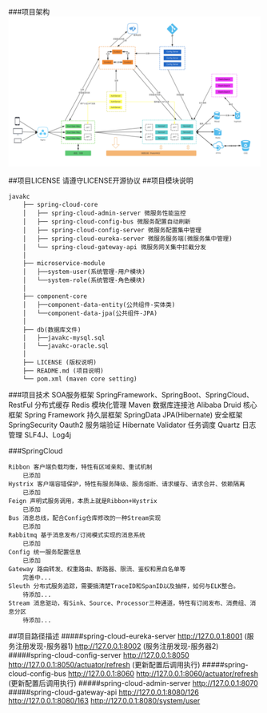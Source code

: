 ###项目架构
![Image text](./项目架构图.png)

##项目LICENSE
    请遵守LICENSE开源协议
##项目模块说明
    
    javakc
        ├── spring-cloud-core
        │   ├── spring-cloud-admin-server 微服务性能监控
        │   ├── spring-cloud-config-bus 微服务配置自动刷新
        │   ├── spring-cloud-config-server 微服务配置集中管理
        │   ├── spring-cloud-eureka-server 微服务服务端(微服务集中管理)
        │   └── spring-cloud-gateway-api 微服务网关集中拦截分发
        │
        ├── microservice-module
        │   ├──system-user(系统管理-用户模块)
        │   └──system-role(系统管理-角色模块)
        │
        ├── component-core
        │   ├──component-data-entity(公共组件-实体类)
        │   └──component-data-jpa(公共组件-JPA)
        │
        ├── db(数据库文件)
        │   ├──javakc-mysql.sql
        │   └──javakc-oracle.sql
        │
        ├── LICENSE (版权说明)
        ├── README.md (项目说明)
        └── pom.xml (maven core setting)
    
###项目技术
    SOA服务框架 SpringFramework、SpringBoot、SpringCloud、RestFul
    分布式缓存 Redis
    模块化管理 Maven
    数据库连接池 Alibaba Druid
    核心框架 Spring Framework
    持久层框架 SpringData JPA(Hibernate)
    安全框架 SpringSecurity Oauth2
    服务端验证 Hibernate Validator
    任务调度 Quartz
    日志管理 SLF4J、Log4j
 
    
###SpringCloud
    
    Ribbon 客户端负载均衡，特性有区域亲和、重试机制
        已添加
    Hystrix 客户端容错保护，特性有服务降级、服务熔断、请求缓存、请求合并、依赖隔离
        已添加
    Feign 声明式服务调用，本质上就是Ribbon+Hystrix
        已添加
    Bus 消息总线，配合Config仓库修改的一种Stream实现
        已添加    
    Rabbitmq 基于消息发布/订阅模式实现的消息系统
        已添加
    Config 统一服务配置信息
        已添加
    Gateway 路由转发、权重路由、断路器、限流、鉴权和黑白名单等
        完善中...
    Sleuth 分布式服务追踪，需要搞清楚TraceID和SpanID以及抽样，如何与ELK整合。
        待添加...
    Stream 消息驱动，有Sink、Source、Processor三种通道，特性有订阅发布、消费组、消息分区
        待添加...
        
##项目路径描述
#####spring-cloud-eureka-server
    http://127.0.0.1:8001 (服务注册发现-服务器1)
    http://127.0.0.1:8002 (服务注册发现-服务器2)
#####spring-cloud-config-server
    http://127.0.0.1:8050
    http://127.0.0.1:8050/actuator/refresh (更新配置后调用执行)
#####spring-cloud-config-bus
    http://127.0.0.1:8060
    http://127.0.0.1:8060/actuator/refresh (更新配置后调用执行)
#####spring-cloud-admin-server
    http://127.0.0.1:8070
#####spring-cloud-gateway-api
    http://127.0.0.1:8080/126
    http://127.0.0.1:8080/163
    http://127.0.0.1:8080/system/user